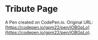 # Tribute Page

A Pen created on CodePen.io. Original URL: [https://codepen.io/gpm22/pen/jOBGpLo](https://codepen.io/gpm22/pen/jOBGpLo).


